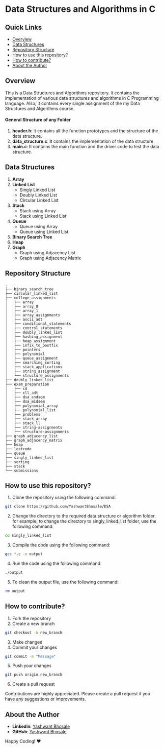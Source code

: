 # Data Structures and Algorithms in C

## Quick Links
- [Overview](#overview)
- [Data Structures](#data-structures)
- [Repository Structure](#repository-structure)
- [How to use this repository?](#how-to-use-this-repository)
- [How to contribute?](#how-to-contribute)
- [About the Author](#about-the-author)

## Overview
This is a Data Structures and Algorithms repository. It contains the implementation of various data structures and algorithms in C Programming language. Also, it contains every single assignment of the my Data Structures and Algorithms course.

#### General Structure of any Folder
1. **header.h**: It contains all the function prototypes and the structure of the data structure.
2. **data_structure.c**: It contains the implementation of the data structure.
3. **main.c**: It contains the main function and the driver code to test the data structure.

## Data Structures
1. **Array**
2. **Linked List**
    - Singly Linked List
    - Doubly Linked List
    - Circular Linked List  
3. **Stack**
    - Stack using Array
    - Stack using Linked List
4. **Queue**
    - Queue using Array
    - Queue using Linked List
5. **Binary Search Tree**
6. **Heap**
7. **Graph**
    - Graph using Adjacency List
    - Graph using Adjacency Matrix

## Repository Structure
```
.
├── binary_search_tree
├── circular_linked_list
├── college_assignments
│   ├── array
│   ├── array_0
│   ├── array_1
│   ├── array_assignments
│   ├── ascii_adt
│   ├── conditional_statements
│   ├── control_statements
│   ├── doubly_linked_list
│   ├── hashing_assignment
│   ├── heap_assignment
│   ├── infix_to_postfix
│   ├── pointers
│   ├── polynomial
│   ├── queue_assignment
│   ├── searching_sorting
│   ├── stack_applications
│   ├── string_assignment
│   └── structure_assignments
├── doubly_linked_list
├── exam_preparation
│   ├── cd
│   ├── cll_adt
│   ├── dsa_endsem
│   ├── dsa_midsem
│   ├── polynomial_array
│   ├── polynomial_list
│   ├── problems
│   ├── stack_array
│   ├── stack_ll
│   ├── string-assignments
│   └── structure-assignments
├── graph_adjacency_list
├── graph_adjacency_matrix
├── heap
├── leetcode
├── queue
├── singly_linked_list
├── sorting
├── stack
└── submissions
```

## How to use this repository?
1. Clone the repository using the following command:
```bash
git clone https://github.com/YashwantBhosale/DSA
```
2. Change the directory to the required data structure or algorithm folder.
for example, to change the directory to singly_linked_list folder, use the following command:
```bash
cd singly_linked_list
```
3. Compile the code using the following command:
```bash
gcc *.c -o output
```
4. Run the code using the following command:
```bash
./output
```
5. To clean the output file, use the following command:
```bash
rm output
```

## How to contribute?

1. Fork the repository
2. Create a new branch
```bash
git checkout -b new_branch
```
3. Make changes
4. Commit your changes
```bash
git commit -m "Message"
```
5. Push your changes
```bash
git push origin new_branch
```
6. Create a pull request

Contributions are highly appreciated. Please create a pull request if you have any suggestions or improvements.

## About the Author
 - **LinkedIn**: [Yashwant Bhosale](https://www.linkedin.com/in/yashwant-bhosale-4ab062292/)
 - **GitHub**: [Yashwant Bhosale](https://www.linkedin.com/in/yashwant-bhosale-4ab062292/)
 
Happy Coding! :heart:
